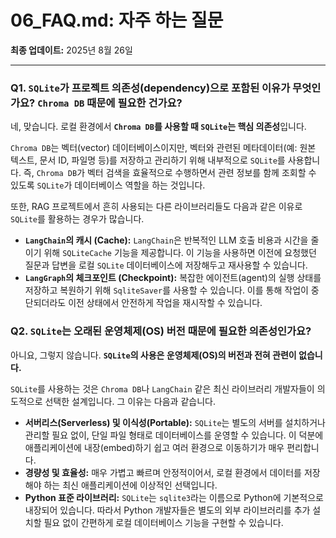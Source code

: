 # 06_FAQ.md: 자주 하는 질문

**최종 업데이트:** 2025년 8월 26일

---

### **Q1. `SQLite`가 프로젝트 의존성(dependency)으로 포함된 이유가 무엇인가요? `Chroma DB` 때문에 필요한 건가요?**

네, 맞습니다. 로컬 환경에서 **`Chroma DB`를 사용할 때 `SQLite`는 핵심 의존성**입니다.

`Chroma DB`는 벡터(vector) 데이터베이스이지만, 벡터와 관련된 메타데이터(예: 원본 텍스트, 문서 ID, 파일명 등)를 저장하고 관리하기 위해 내부적으로 `SQLite`를 사용합니다. 즉, `Chroma DB`가 벡터 검색을 효율적으로 수행하면서 관련 정보를 함께 조회할 수 있도록 `SQLite`가 데이터베이스 역할을 하는 것입니다.

또한, RAG 프로젝트에서 흔히 사용되는 다른 라이브러리들도 다음과 같은 이유로 `SQLite`를 활용하는 경우가 많습니다.

* **`LangChain`의 캐시 (Cache):** `LangChain`은 반복적인 LLM 호출 비용과 시간을 줄이기 위해 `SQLiteCache` 기능을 제공합니다. 이 기능을 사용하면 이전에 요청했던 질문과 답변을 로컬 `SQLite` 데이터베이스에 저장해두고 재사용할 수 있습니다.
* **`LangGraph`의 체크포인트 (Checkpoint):** 복잡한 에이전트(agent)의 실행 상태를 저장하고 복원하기 위해 `SqliteSaver`를 사용할 수 있습니다. 이를 통해 작업이 중단되더라도 이전 상태에서 안전하게 작업을 재시작할 수 있습니다.

### **Q2. `SQLite`는 오래된 운영체제(OS) 버전 때문에 필요한 의존성인가요?**

아니요, 그렇지 않습니다. **`SQLite`의 사용은 운영체제(OS)의 버전과 전혀 관련이 없습니다.**

`SQLite`를 사용하는 것은 `Chroma DB`나 `LangChain` 같은 최신 라이브러리 개발자들이 의도적으로 선택한 설계입니다. 그 이유는 다음과 같습니다.

* **서버리스(Serverless) 및 이식성(Portable):** `SQLite`는 별도의 서버를 설치하거나 관리할 필요 없이, 단일 파일 형태로 데이터베이스를 운영할 수 있습니다. 이 덕분에 애플리케이션에 내장(embed)하기 쉽고 여러 환경으로 이동하기가 매우 편리합니다.
* **경량성 및 효율성:** 매우 가볍고 빠르며 안정적이어서, 로컬 환경에서 데이터를 저장해야 하는 최신 애플리케이션에 이상적인 선택입니다.
* **Python 표준 라이브러리:** `SQLite`는 `sqlite3`라는 이름으로 Python에 기본적으로 내장되어 있습니다. 따라서 Python 개발자들은 별도의 외부 라이브러리를 추가 설치할 필요 없이 간편하게 로컬 데이터베이스 기능을 구현할 수 있습니다.